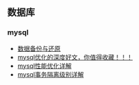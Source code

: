 ## 数据库
### mysql
- [数据备份与还原](https://mp.weixin.qq.com/s?__biz=MzU4NzYwNDAwMg==&mid=2247483836&idx=1&sn=7d0e18da4bbdf6f6c1b918c5d68c72a1&chksm=fde8c8f1ca9f41e7b9bd1f9673b944c8de70e2691e45fc141799017aa03fc338736de2feaee5&scene=0#rd)
- [mysql优化的深度好文，你值得收藏！！！](https://mp.weixin.qq.com/s?__biz=MzU4NzYwNDAwMg==&mid=2247484568&idx=1&sn=a2ed088b9ee754dda37cb35822a0cf56&chksm=fde8cdd5ca9f44c3714615dc27d58bff2743fb9b149fa71036dcbb669a857d4a4ef01d16b7f1&scene=0#rd)
- [mysql性能优化详解](https://mp.weixin.qq.com/s?__biz=MzU4NzYwNDAwMg==&mid=2247483843&idx=1&sn=d17098d4aea880f515b3acb982c500c3&chksm=fde8c88eca9f4198f26f8e658ab61ac6bc1c9d95d6dc7a2605b01ca598926f91e4bb9aede392&scene=0#rd)
- [mysql事务隔离级别详解](https://mp.weixin.qq.com/s?__biz=MzU4NzYwNDAwMg==&mid=2247484647&idx=1&sn=45b952e6b23c0f92fc619d96284d84dd&chksm=fde8cdaaca9f44bcee242ea3dd604bcbc555cfabfc0b4f154bd87c6462c62c5145829cf9cb60&scene=0#rd)


